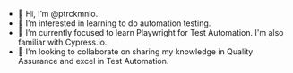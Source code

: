 - 👋 Hi, I’m @ptrckmnlo.
- 👀 I’m interested in learning to do automation testing.
- 🌱 I’m currently focused to learn Playwright for Test Automation. I'm also familiar with Cypress.io. 
- 💞️ I’m looking to collaborate on sharing my knowledge in Quality Assurance and excel in Test Automation.

<!---
ptrckmnlo/ptrckmnlo is a ✨ special ✨ repository because its `README.md` (this file) appears on your GitHub profile.
You can click the Preview link to take a look at your changes.
--->
